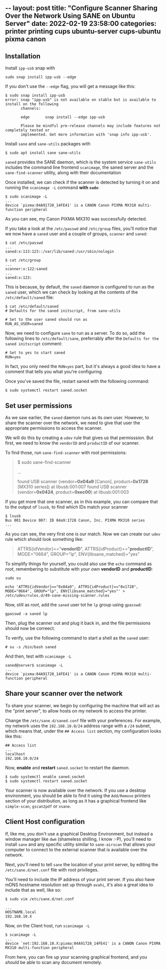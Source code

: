 --
layout: post
title: "Configure Scanner Sharing Over the Network Using SANE on Ubuntu Server"
date: 2022-02-19 23:58:00
categories: printer printing cups ubuntu-server cups-ubuntu pixma canon
--

## Installation

Install `ipp-usb` snap with

```
sudo snap install ipp-usb --edge
```

If you don't use the `--edge` flag, you will get a message like this:

```
$ sudo snap install ipp-usb
error: snap "ipp-usb" is not available on stable but is available to install on the following
       channels:

       edge       snap install --edge ipp-usb

       Please be mindful pre-release channels may include features not completely tested or
       implemented. Get more information with 'snap info ipp-usb'.
```

Install `sane` and `sane-utils` packages with

```
$ sudo apt install sane sane-utils
```

`saned` provides the SANE daemon, which is the system service
`sane-utils`  includes the command line frontend `scanimage`, the saned server and the `sane-find-scanner` utility, along with their documentation

Once installed, we can check if the scanner is detected  by turning it on and running the `scanimage -L` command **with `sudo`**:

```
$ sudo scanimage -L
...
device `pixma:04A91728_14FE41' is a CANON Canon PIXMA MX310 multi-function peripheral
```

As you can see, my Canon PIXMA MX310 was successfully detected.

If you take a look at the `/etc/passwd` and `/etc/group` files, you'll notice that we now have a `saned` user and a couple of groups, `scanner` and `saned`:

```
$ cat /etc/passwd
...
saned:x:113:123::/var/lib/saned:/usr/sbin/nologin
```

```
$ cat /etc/group
...
scanner:x:122:saned
...
saned:x:123:
```

This is because, by default, the `saned` daemon is configured to run as the `saned` user, which we can check by looking at the contents of the `/etc/default/saned` file:

```
$ cat /etc/default/saned
# Defaults for the saned initscript, from sane-utils

# Set to the user saned should run as
RUN_AS_USER=saned
```

Now, we need to configure `sane` to run as a server. To do so, add the following lines to `/etc/default/sane`, preferrably after the `Defaults for the saned initscript` comment:

```
# Set to yes to start saned
RUN=yes
```

In fact, you only need the `RUN=yes` part, but it's always a good idea to have a comment that tells you what you're configuring

Once you've saved the file, restart saned with the following command:

```
$ sudo systemctl restart saned.socket
```

## Set user permissions

As we saw earlier, the `saned` daemon runs as its own user. However, to share the scanner over the network, we need to give that user the appropriate permissions to access the scanner.

We will do this by creating a `udev` rule that gives us that permisssion. But first, we need to know the `vendorID` and `productID` of our scanner.

To find those, run `sane-find-scanner` with root permissions:

>$ sudo sane-find-scanner
>
>...
>
>found USB scanner (vendor=**0x04a9** \[Canon\], product=**0x1728** \[MX310 series\]) at libusb:001:007
>found USB scanner (vendor=**0x0424**, product=**0xec00**) at libusb:001:003

If you get more that one scanner, as in this example, you can compare that to the output of `lsusb`, to find which IDs match your scanner

```
$ lsusb
Bus 001 Device 007: ID 04a9:1728 Canon, Inc. PIXMA MX310 series
...
```

As you can see, the very first one is our match. Now we can create our `udev` rule which should look something like:

> ATTRS{idVendor}\=\="**vendorID**", ATTRS{idProduct}\=\="**productID**", MODE="0664", GROUP="lp", ENV{libsane_matched}="yes"

To simplify things for yourself, you could also use the `echo` command as *root*, remembering to substitute with *your own* **vendorID** and **productID**:

```
sudo su

echo 'ATTRS{idVendor}=="0x04a9", ATTRS{idProduct}=="0x1728", MODE="0664", GROUP="lp", ENV{libsane_matched}="yes"' > /etc/udev/rules.d/49-sane-missing-scanner.rules
```

Now, still as *root*, add the `saned` user tot he `lp` group using `gpasswd`:

```
gpasswd -a saned lp
```

Then, plug the scanner out and plug it back in, and the file permissions should now be correect.

To verify, use the following command to start a shell as the `saned` user:

```
# su -s /bin/bash saned
```

And then, test with `scanimage -L`

```
saned@server$ scanimage -L
...
device `pixma:04A91728_14FE41' is a CANON Canon PIXMA MX310 multi-function peripheral
```

## Share your scanner over the network

To share your scanner, we begin by configuring the machine that will act as the "print server", to allow hosts on my network to access the printer.

Change the `/etc/sane.d/saned.conf` file with your preferences. For example, my network uses the `192.168.10.0/24` address range with a `/24` subnet, which means that, under the `## Access list` section, my configuration looks like this:

```
## Access list
...
localhost
192.168.10.0/24
```

Now, **enable** and **restart** `saned.socket` to restart the daemon.

```
$ sudo systemctl enable saned.socket
$ sudo systemctl restart saned.socket
```

Your scanner is now available over the network. If you use a desktop environment, you should be able to find it using the `Add/Remove` printers section of your distribution, as long as it has a graphical frontend like `simple-scan`, `gscan2pdf` or `xsane`.

## Client Host configuration

If, like me, you don't use a graphical Desktop Environment, but instead a window manager like `dwm` (shameless shilling, I know :-P), you'll need to install `sane` and any specific utility similar to `sane-airscan` that allows your computer to connect to the external scanner that is available over the network.

Next, you'll need to tell `sane` the location of your print server, by editing the `/etc/sane.d/net.conf` file with root privileges.

You'll need to include the IP address of your print server. If you also have mDNS hostname resolution set up through `avahi`, it's also a great idea to include that as well, like so:

```
$ sudo vim /etc/sane.d/net.conf
```

```
...
HOSTNAME.local
192.168.10.X
```

Now, on the Client host, run `scanimage -L`

```
$ scanimage -L
...
device `net:192.168.10.X:pixma:04A91728_14FE41' is a CANON Canon PIXMA MX310 multi-function peripheral
```

From here, you can fire up your scanning graphical frontend, and you _should_ be able to scan any document remotely.
